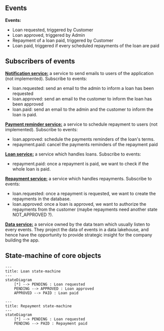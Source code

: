 ## Events

**Events:**

- Loan requested, triggered by Customer
- Loan approved, triggered by Admin
- Repayment of a loan paid, triggered by Customer
- Loan paid, triggered if every scheduled repayments of the loan are paid

## Subscribers of events

<u>**Notification service:**</u> a service to send emails to users of the application (not implemented). Subscribe to events:

- loan.requested: send an email to the admin to inform a loan has been requested
- loan.approved: send an email to the customer to inform the loan has been approved
- loan.paid: send an email to the admin and the customer to inform the loan is paid.

<u>**Payment reminder service:**</u> a service to schedule repayment to users (not implemented). Subscribe to events:

- loan.approved: schedule the payments reminders of the loan's terms.
- repayment.paid: cancel the payments reminders of the repayment paid

<u>**Loan service:**</u> a service which handles loans. Subscribe to events:

- repayment.paid: once a repayment is paid, we want to check if the whole loan is paid.

<u>**Repayment service:**</u> a service which handles repayments. Subscribe to events:

- loan.requested: once a repayment is requested, we want to create the repayments in the database.
- loan.approved: once a loan is approved, we want to authorize the repayments from the customer (maybe repayments need another state NOT_APPROVED ?).

<u>**Data service:**</u> a service owned by the data team which usually listen to every events. They project the data of events in a data lakehouse, and hence have the opportunity to provide strategic insight for the company building the app.

## State-machine of core objects

```mermaid
---
title: Loan state-machine
---
stateDiagram
    [*] --> PENDING : Loan requested
    PENDING --> APPROVED : Loan approved
    APPROVED --> PAID : Loan paid
```

```mermaid
---
title: Repayment state-machine
---
stateDiagram
    [*] --> PENDING : Loan requested
    PENDING --> PAID : Repayment paid
```
